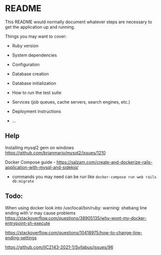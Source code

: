 # README

This README would normally document whatever steps are necessary to get the
application up and running.

Things you may want to cover:

* Ruby version

* System dependencies

* Configuration

* Database creation

* Database initialization

* How to run the test suite

* Services (job queues, cache servers, search engines, etc.)

* Deployment instructions

* ...


## Help

Installing mysql2 gem on windows https://github.com/brianmario/mysql2/issues/1210

Docker Compose guide - https://salzam.com/create-and-dockerize-rails-application-with-mysql-and-sidekiq/
- commands you may need can be run like `docker-compose run web rails db:migrate`


## Todo: 
When using docker look into /usr/local/bin/ruby: warning: shebang line ending with \r may cause problems
https://stackoverflow.com/questions/38905135/why-wont-my-docker-entrypoint-sh-execute

https://stackoverflow.com/questions/10418975/how-to-change-line-ending-settings

https://github.com/IIC2143-2021-1/Syllabus/issues/96
